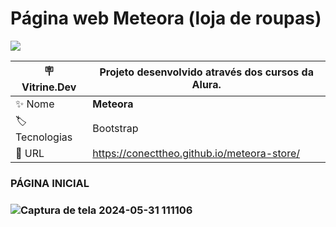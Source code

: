 # Página web Meteora (loja de roupas)
<p align="left"><img loading="lazy" src="http://img.shields.io/static/v1?label=STATUS&message=%20CONCLUIDO&color=GREEN&style=for-the-badge"/>
</p>



| :placard: Vitrine.Dev |  Projeto desenvolvido através dos cursos da Alura.   |
| -------------  | --- |
| :sparkles: Nome        | **Meteora**
| :label: Tecnologias | Bootstrap
| :rocket: URL         | https://conecttheo.github.io/meteora-store/

<h3>PÁGINA INICIAL<h3/>


![Captura de tela 2024-05-31 111106](https://github.com/conecttheo/meteora-store/assets/127543588/98d8cb6d-5c3f-4657-8f6d-63e7a63b34a9)

